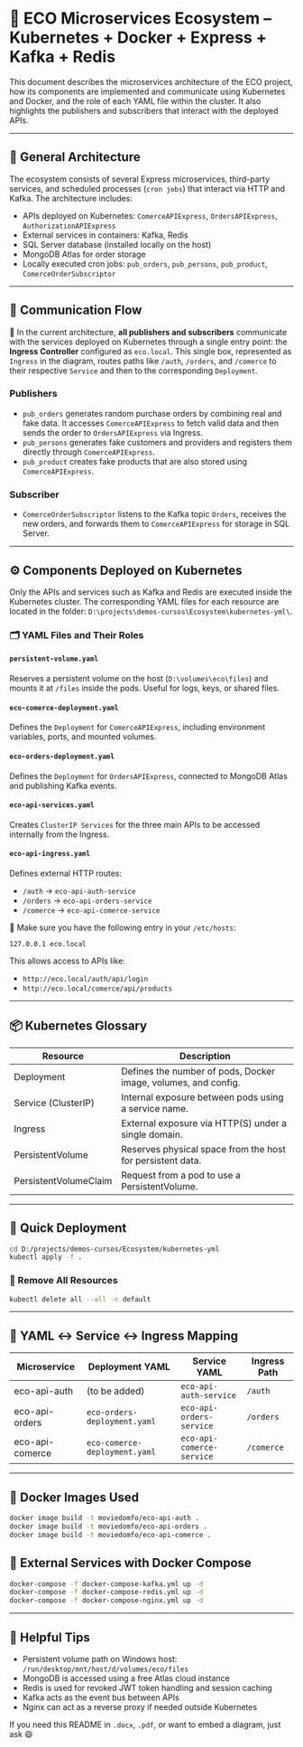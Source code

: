 # 📘 ECO Microservices Ecosystem – Kubernetes + Docker + Express + Kafka + Redis

This document describes the microservices architecture of the ECO project, how its components are implemented and communicate using Kubernetes and Docker, and the role of each YAML file within the cluster. It also highlights the publishers and subscribers that interact with the deployed APIs.

---

## 🧱 General Architecture

The ecosystem consists of several Express microservices, third-party services, and scheduled processes (`cron jobs`) that interact via HTTP and Kafka. The architecture includes:

* APIs deployed on Kubernetes: `ComerceAPIExpress`, `OrdersAPIExpress`, `AuthorizationAPIExpress`
* External services in containers: Kafka, Redis
* SQL Server database (installed locally on the host)
* MongoDB Atlas for order storage
* Locally executed cron jobs: `pub_orders`, `pub_persons`, `pub_product`, `ComerceOrderSubscriptor`

---

## 🔄 Communication Flow

🧭 In the current architecture, **all publishers and subscribers** communicate with the services deployed on Kubernetes through a single entry point: the **Ingress Controller** configured as `eco.local`. This single box, represented as `Ingress` in the diagram, routes paths like `/auth`, `/orders`, and `/comerce` to their respective `Service` and then to the corresponding `Deployment`.

### Publishers

* `pub_orders` generates random purchase orders by combining real and fake data. It accesses `ComerceAPIExpress` to fetch valid data and then sends the order to `OrdersAPIExpress` via Ingress.
* `pub_persons` generates fake customers and providers and registers them directly through `ComerceAPIExpress`.
* `pub_product` creates fake products that are also stored using `ComerceAPIExpress`.

### Subscriber

* `ComerceOrderSubscriptor` listens to the Kafka topic `Orders`, receives the new orders, and forwards them to `ComerceAPIExpress` for storage in SQL Server.

---

## ⚙️ Components Deployed on Kubernetes

Only the APIs and services such as Kafka and Redis are executed inside the Kubernetes cluster. The corresponding YAML files for each resource are located in the folder: `D:\projects\demos-cursos\Ecosystem\kubernetes-yml\`.

### 🗂 YAML Files and Their Roles

#### `persistent-volume.yaml`

Reserves a persistent volume on the host (`D:\volumes\eco\files`) and mounts it at `/files` inside the pods. Useful for logs, keys, or shared files.

#### `eco-comerce-deployment.yaml`

Defines the `Deployment` for `ComerceAPIExpress`, including environment variables, ports, and mounted volumes.

#### `eco-orders-deployment.yaml`

Defines the `Deployment` for `OrdersAPIExpress`, connected to MongoDB Atlas and publishing Kafka events.

#### `eco-api-services.yaml`

Creates `ClusterIP Services` for the three main APIs to be accessed internally from the Ingress.

#### `eco-api-ingress.yaml`

Defines external HTTP routes:

* `/auth` → `eco-api-auth-service`
* `/orders` → `eco-api-orders-service`
* `/comerce` → `eco-api-comerce-service`

📌 Make sure you have the following entry in your `/etc/hosts`:

```
127.0.0.1 eco.local
```

This allows access to APIs like:

* `http://eco.local/auth/api/login`
* `http://eco.local/comerce/api/products`

---

## 📦 Kubernetes Glossary

| Resource              | Description                                                    |
| --------------------- | -------------------------------------------------------------- |
| Deployment            | Defines the number of pods, Docker image, volumes, and config. |
| Service (ClusterIP)   | Internal exposure between pods using a service name.           |
| Ingress               | External exposure via HTTP(S) under a single domain.           |
| PersistentVolume      | Reserves physical space from the host for persistent data.     |
| PersistentVolumeClaim | Request from a pod to use a PersistentVolume.                  |

---

## 🔁 Quick Deployment

```bash
cd D:/projects/demos-cursos/Ecosystem/kubernetes-yml
kubectl apply -f .
```

### 🧹 Remove All Resources

```bash
kubectl delete all --all -n default
```

---

## 🔗 YAML ↔ Service ↔ Ingress Mapping

| Microservice    | Deployment YAML               | Service YAML              | Ingress Path |
| --------------- | ----------------------------- | ------------------------- | ------------ |
| eco-api-auth    | (to be added)                 | `eco-api-auth-service`    | `/auth`      |
| eco-api-orders  | `eco-orders-deployment.yaml`  | `eco-api-orders-service`  | `/orders`    |
| eco-api-comerce | `eco-comerce-deployment.yaml` | `eco-api-comerce-service` | `/comerce`   |

---

## 🐳 Docker Images Used

```bash
docker image build -t moviedomfo/eco-api-auth .
docker image build -t moviedomfo/eco-api-orders .
docker image build -t moviedomfo/eco-api-comerce .
```

## 🧰 External Services with Docker Compose

```bash
docker-compose -f docker-compose-kafka.yml up -d
docker-compose -f docker-compose-redis.yml up -d
docker-compose -f docker-compose-nginx.yml up -d
```

---

## 🧠 Helpful Tips

* Persistent volume path on Windows host: `/run/desktop/mnt/host/d/volumes/eco/files`
* MongoDB is accessed using a free Atlas cloud instance
* Redis is used for revoked JWT token handling and session caching
* Kafka acts as the event bus between APIs
* Nginx can act as a reverse proxy if needed outside Kubernetes

If you need this README in `.docx`, `.pdf`, or want to embed a diagram, just ask 😄
